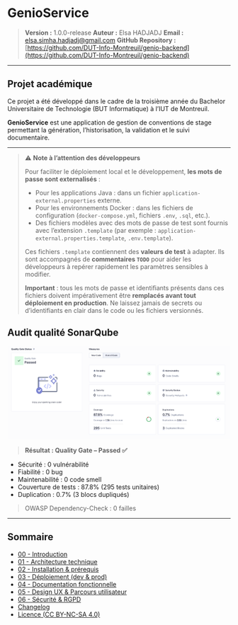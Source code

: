 # GenioService

> **Version :** 1.0.0-release
> **Auteur :** Elsa HADJADJ
> **Email :** <elsa.simha.hadjadj@gmail.com>
> **GitHub Repository :** [https://github.com/DUT-Info-Montreuil/genio-backend](https://github.com/DUT-Info-Montreuil/genio-backend)

---

## Projet académique

Ce projet a été développé dans le cadre de la troisième année du Bachelor Universitaire de Technologie (BUT Informatique) à l’IUT de Montreuil.

**GenioService** est une application de gestion de conventions de stage permettant la génération, l’historisation, la validation et le suivi documentaire.

---

> ⚠️ **Note à l’attention des développeurs**
>
> Pour faciliter le déploiement local et le développement, **les mots de passe sont externalisés** :
>
> - Pour les applications Java : dans un fichier `application-external.properties` externe.
> - Pour les environnements Docker : dans les fichiers de configuration (`docker-compose.yml`, fichiers `.env`, `.sql`, etc.).
> - Des fichiers modèles avec des mots de passe de test sont fournis avec l’extension `.template` (par exemple : `application-external.properties.template`, `.env.template`).
>
> Ces fichiers `.template` contiennent des **valeurs de test** à adapter. Ils sont accompagnés de **commentaires `TODO`** pour aider les développeurs à repérer rapidement les paramètres sensibles à modifier.
>
> **Important** : tous les mots de passe et identifiants présents dans ces fichiers doivent impérativement être **remplacés avant tout déploiement en production**. Ne laissez jamais de secrets ou d’identifiants en clair dans le code ou les fichiers versionnés.

## Audit qualité SonarQube

<!-- markdownlint-disable MD033 -->
<div>
  <img src="docs/assets/images/sonar-audit.png" alt="Audit SonarCube" width="600"/>
</div>

> **Résultat : Quality Gate – Passed  ✅**

- Sécurité : 0 vulnérabilité
- Fiabilité : 0 bug
- Maintenabilité : 0 code smell
- Couverture de tests : 87.8% (295 tests unitaires)
- Duplication : 0.7% (3 blocs dupliqués)

> OWASP Dependency-Check : 0 failles
---

## Sommaire

- [00 - Introduction](docs/00-introduction.md)
- [01 - Architecture technique](docs/01-architecture.md)
- [02 - Installation & prérequis](docs/02-installation.md)
- [03 - Déploiement (dev & prod)](docs/03-deploiement.md)
- [04 - Documentation fonctionnelle](docs/04-doc-fonctionnelle.md)
- [05 - Design UX & Parcours utilisateur](docs/05-ux.md)
- [06 - Sécurité & RGPD](docs/06-rgpd.md)
- [Changelog](CHANGELOG.md)
- [Licence (CC BY-NC-SA 4.0)](licence.md)
